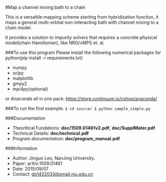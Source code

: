 #Map a channel mixing bath to a chain

This is a versaltile mapping scheme starting from hybridization function,
it maps a general multi-orbital non-interacting bath with channel mixing to a chain model.

It provides a solution to impurity solvers that requires a concrete physical model(chain Hamiltonian), like NRG/vMPS et. al.

###To use this program
Please install the following numerical packages for python(pip install -r requirements.txt)

* numpy
* scipy
* matplotlib
* gmpy2
* mpi4py(optional)

or *Anaconda* all in one pack: https://store.continuum.io/cshop/anaconda/

###To run the first example.
    ```
    $ cd source/
    $ python sample_simple.py
    ```

###Documentation
* Theoritical Fundations: **doc/1509.01461v2.pdf**, **doc/SupplMater.pdf**
* Technical Details: **doc/technical.pdf**
* Program documentation: **doc/program_manual.pdf**

###Information
* Author:  Jinguo Leo, NanJing University.
* Paper:  arXiv:1509.01461
* Date:  2015/09/07
* Contact: dg1422033@smail.nju.edu.cn


